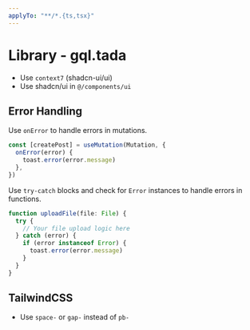 ```yaml
---
applyTo: "**/*.{ts,tsx}"
---
```


# Library - gql.tada

- Use `context7` (shadcn-ui/ui)
- Use shadcn/ui in `@/components/ui`

## Error Handling

Use `onError` to handle errors in mutations.

```ts
const [createPost] = useMutation(Mutation, {
  onError(error) {
    toast.error(error.message)
  },
})
```

Use `try-catch` blocks and check for `Error` instances to handle errors in functions.

```ts
function uploadFile(file: File) {
  try {
    // Your file upload logic here
  } catch (error) {
    if (error instanceof Error) {
      toast.error(error.message)
    }
  }
}
```

## TailwindCSS

- Use `space-` or `gap-` instead of `pb-`
